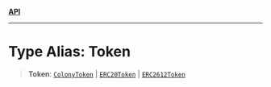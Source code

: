 [**API**](../README.md)

***

# Type Alias: Token

> **Token**: [`ColonyToken`](../classes/ColonyToken.md) \| [`ERC20Token`](../classes/ERC20Token.md) \| [`ERC2612Token`](../classes/ERC2612Token.md)
